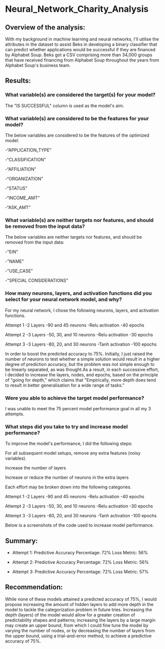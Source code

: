 # Neural_Network_Charity_Analysis

## Overview of the analysis: 

With my background in machine learning and neural networks, I'll utilise the attributes in the dataset to assist Beks in developing a binary classifier that can predict whether applications would be successful if they are financed by Alphabet Soup. Beks got a CSV comprising more than 34,000 groups that have received financing from Alphabet Soup throughout the years from Alphabet Soup's business team. 

## Results: 

### What variable(s) are considered the target(s) for your model?

The "IS SUCCESSFUL" column is used as the model's aim. 

### What variable(s) are considered to be the features for your model?

The below variables are considered to be the features of the optimized model:

-“APPLICATION_TYPE”

-“CLASSIFICATION”

-“AFFILIATION”

-“ORGANIZATION”

-“STATUS”

-“INCOME_AMT”

-“ASK_AMT”

### What variable(s) are neither targets nor features, and should be removed from the input data?

The below variables are neither targets nor features, and should be removed from the input data:

-"EIN"

-"NAME"

-"USE_CASE"

-"SPECIAL CONSIDERATIONS"

### How many neurons, layers, and activation functions did you select for your neural network model, and why?

For my neural network, I chose the following neurons, layers, and activation functions. 

Attempt 1 -2 Layers -90 and 45 neurons -Relu activation -40 epochs

Attempt 2 -3 Layers -50, 30, and 10 neurons -Relu activation -30 epochs

Attempt 3 -3 Layers -80, 20, and 30 neurons -Tanh activation -100 epochs

In order to boost the predicted accuracy to 75%.  Initially, I just raised the number of neurons to test whether a simple solution would result in a higher degree of prediction accuracy, but the problem was not simple enough to be linearly separated, as was thought.As a result, in each successive effort, I decided to increase the layers, nodes, and epochs, based on the principle of "going for depth," which claims that "Empirically, more depth does tend to result in better generalisation for a wide range of tasks." 

### Were you able to achieve the target model performance?

I was unable to meet the 75 percent model performance goal in all my 3 attempts. 


### What steps did you take to try and increase model performance?

To improve the model's performance, I did the following steps:

For all subsequent model setups, remove any extra features (noisy variables).

Increase the number of layers

Increase or reduce the number of neurons in the extra layers

Each effort may be broken down into the following categories. 

Attempt 1 -2 Layers -90 and 45 neurons -Relu activation -40 epochs

Attempt 2 -3 Layers -50, 30, and 10 neurons -Relu activation -30 epochs

Attempt 3 -3 Layers -80, 20, and 30 neurons -Tanh activation -100 epochs

Below is a screenshots of the code used to increase model performance.



## Summary:

- Attempt 1: Predictive Accuracy Percentage: 72% Loss Metric: 56%

- Attempt 2: Predictive Accuracy Percentage: 72% Loss Metric: 56%

- Attempt 3: Predictive Accuracy Percentage: 72% Loss Metric: 57%

## Recommendation: 

While none of these models attained a predicted accuracy of 75%, I would propose increasing the amount of hidden layers to add more depth in the model to tackle the categorization problem in future tries. Increasing the depth (layers) of the model would allow for a greater creation of predictability shapes and patterns; increasing the layers by a large margin may create an upper bound, from which I could fine tune the model by varying the number of nodes, or by decreasing the number of layers from the upper bound, using a trial-and-error method, to achieve a predictive accuracy of 75%.

